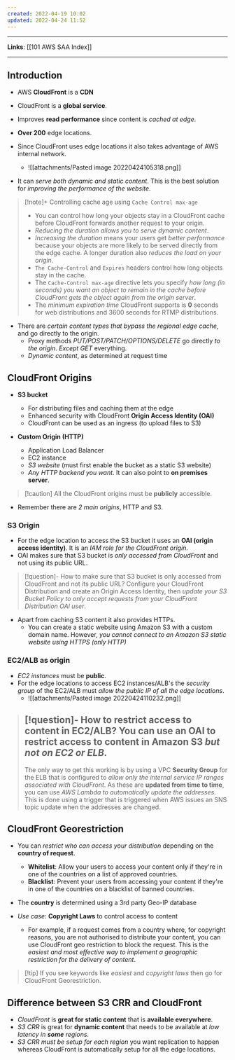 ```yaml
---
created: 2022-04-19 10:02
updated: 2022-04-24 11:52
---
```

---
**Links**: [[101 AWS SAA Index]]

---
## Introduction
- AWS **CloudFront** is a **CDN**
- CloudFront is a **global service**.
- Improves **read performance** since content is *cached at edge*.
- **Over 200** edge locations.
- Since CloudFront uses edge locations it also takes advantage of AWS internal network.
	- ![[attachments/Pasted image 20220424105318.png]]

- It can *serve both dynamic and static content*. This is the best solution for *improving the performance of the website*.

> [!note]+ Controlling cache age using `Cache Control max-age`
> - You can control how long your objects stay in a CloudFront cache before CloudFront forwards another request to your origin. 
> - *Reducing the duration allows you to serve dynamic content*. 
> - *Increasing the duration* means your users get *better performance* because your objects are more likely to be served directly from the edge cache. A longer duration also *reduces the load on your origin*.
> - `The Cache-Control` and `Expires` headers control how long objects stay in the cache. 
> - The `Cache-Control max-age` directive lets you specify *how long (in seconds) you want an object to remain in the cache before CloudFront gets the object again from the origin server*. 
> - The *minimum expiration time* CloudFront supports is **0** seconds for web distributions and 3600 seconds for RTMP distributions.

- There are *certain content types that bypass the regional edge cache*, and go directly to the origin.
	- Proxy methods *PUT/POST/PATCH/OPTIONS/DELETE* go directly *to the origin*. *Except GET* everything.
	- *Dynamic content*, as determined at request time 

## CloudFront Origins
- **S3 bucket**
	- For distributing files and caching them at the edge
	- Enhanced security with CloudFront **Origin Access Identity (OAI)**
	- CloudFront can be used as an ingress (to upload files to S3)

- **Custom Origin (HTTP)**
	- Application Load Balancer
	- EC2 instance
	- *S3 website* (must first enable the bucket as a static S3 website)
	- *Any HTTP backend you want*. It can also point to **on premises server**.

> [!caution] All the CloudFront origins must be **publicly** accessible.

- Remember there are *2 main origins*, HTTP and S3.

### S3 Origin
- For the edge location to access the S3 bucket it uses an **OAI (origin access identity)**. It is an *IAM role for the CloudFront origin*.
- OAI makes sure that S3 bucket is *only accessed from CloudFront* and not using its public URL.

> [!question]- How to make sure that S3 bucket is only accessed from CloudFront and not its public URL?
> Configure your CloudFront Distribution and create an Origin Access Identity, then *update your S3 Bucket Policy to only accept requests from your CloudFront Distribution OAl user*.

- Apart from caching S3 content it also provides HTTPs.
	- You can create a static website using Amazon S3 with a custom domain name. However, *you cannot connect to an Amazon S3 static website using HTTPS (only HTTP)* 

### EC2/ALB as origin

- *EC2 instances* must be **public**.
- For the edge locations to access EC2 instances/ALB's the *security group* of the EC2/ALB must *allow the public IP of all the edge locations*.
	- ![[attachments/Pasted image 20220424110232.png]]

> [!question]- How to restrict access to content in EC2/ALB?
> You can use an OAI to restrict access to content in Amazon S3 *but not on EC2 or ELB*.
> ---
> The only way to get this working is by using a VPC **Security Group** for the ELB that is configured to *allow only the internal service IP ranges associated with CloudFront*. As these are **updated from time to time**, you can use *AWS Lambda to automatically update the addresses*. This is done using a trigger that is triggered when AWS issues an SNS topic update when the addresses are changed.

## CloudFront Georestriction
- You can *restrict who can access your distribution* depending on the **country of request**.
	- **Whitelist**: Allow your users to access your content only if they're in one of the countries on a list of approved countries.
	- **Blacklist**: Prevent your users from accessing your content if they're in one of the countries on a blacklist of banned countries.
	
- The **country** is determined using a 3rd party Geo-IP database
- *Use case*: **Copyright Laws** to control access to content
	- For example, if a request comes from a country where, for copyright reasons, you are not authorised to distribute your content, you can use CloudFront geo restriction to block the request. This is the *easiest and most effective way to implement a geographic restriction for the delivery of content*.

> [!tip] If you see keywords like *easiest* and *copyright laws* then go for CloudFront Georestriction.

## Difference between S3 CRR and CloudFront
- *CloudFront* is **great for static content** that is **available everywhere**.
- *S3 CRR* is great for **dynamic content** that needs to be available at *low latency in **some** regions*.
- *S3 CRR must be setup for each region* you want replication to happen whereas CloudFront is automatically setup for all the edge locations.

